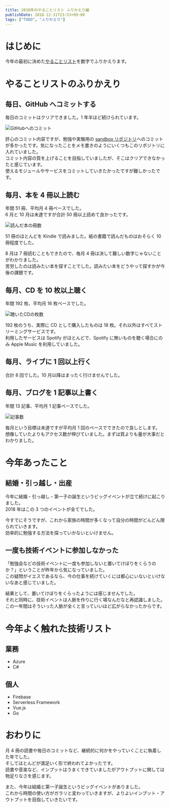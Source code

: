 ```yaml
---
title: 2018年のやることリスト ふりかえり編
publishDate: 2018-12-31T23:53+09:00
tags: ["TODO", "ふりかえり"]
---
```


# はじめに

今年の最初に決めた[やることリスト](/2018/01/31/2018-todo/)を数字でふりかえります。

# やることリストのふりかえり

## 毎日、GitHub へコミットする

毎日のコミットはクリアできました。1 年半ほど続けられています。

![GitHubへのコミット](//images.ctfassets.net/sa46287w9bii/2Xt9FvrL4PULh780XBFFtu/23bc7a3a020fd1fbe5caff58b61a7468/GitHub__________________.png)

肝心のコミット内容ですが、勉強や実験用の [sandbox リポジトリ](https://github.com/70-10/sandbox)へのコミットが多かったです。気になったことをメモ書きのようにいくつもこのリポジトリに入れていました。  
コミット内容の質を上げることを目指していましたが、そこはクリアできなかったと感じています。  
使えるモジュールやサービスをコミットしていきたかったですが難しかったです。

## 毎月、本を 4 冊以上読む

年間 51 冊、平均月 4 冊ペースでした。  
6 月と 10 月は未達ですが合計 50 冊以上読めて良かったです。

![読んだ本の冊数](//images.ctfassets.net/sa46287w9bii/2pSEJ63QpMCOztBumjDnyv/a129c7959cbc9250c3fc655efc07236b/________________________.png)

51 冊のほとんどを Kindle で読みました。紙の書籍で読んだものはおそらく 10 冊程度でした。

8 月は 7 冊読むこともできたので、毎月 4 冊は決して難しい数字じゃないことがわかりました。  
苦労したのは読みたい本を探すことでした。読みたい本をどうやって探すかが今後の課題です。

## 毎月、CD を 10 枚以上聴く

年間 192 枚、平均月 16 枚ペースでした。

![聴いたCDの枚数](//images.ctfassets.net/sa46287w9bii/4CcOLQ8GVb8s504VVio567/da7a971b8e1f364d73cf98ab90c9bc80/_________CD_________.png)

192 枚のうち、実際に CD として購入したものは 18 枚。それ以外はすべてストリーミングサービスです。  
利用したサービスは Spotify がほとんどで、Spotify に無いものを聴く場合にのみ Apple Music を利用していました。

## 毎月、ライブに 1 回以上行く

合計 8 回でした。10 月以降はまったく行けませんでした。

## 毎月、ブログを 1 記事以上書く

年間 13 記事、平均月 1 記事ペースでした。

![記事数](//images.ctfassets.net/sa46287w9bii/6QbGDfCVUikBpgQmmyPo8O/c54c5fc4feb0721db5b800fb604a4083/_________.png)

毎月という目標は未達ですが平均月 1 回のペースでできたので良しとします。  
想像していたよりもアクセス数が伸びていました。まずは質よりも量が大事だとわかりました。

# 今年あったこと

## 結婚・引っ越し・出産

今年に結婚・引っ越し・第一子の誕生というビッグイベントが立て続けに起こりました。  
2018 年はこの 3 つのイベントが全てでした。

今すでにそうですが、これから家族の時間が多くなって自分の時間がどんどん限られていきます。  
効率的に勉強する方法を探っていかないといけません。

## 一度も技術イベントに参加しなかった

「勉強会などの技術イベントに一度も参加しないと置いてけぼりをくらうのか？」ということが昨年から気になっていました。  
この疑問がイエスであるなら、今の仕事を続けていくには都心にいないといけないなあと感じていました。

結果として、置いてけぼりをくらったようには感じませんでした。  
それと同時に、技術イベントは人脈を作りに行く場なんだなと再認識しました。この一年間はそういった人脈が全くと言っていいほど広がらなかったからです。

# 今年よく触れた技術リスト

## 業務

- Azure
- C#

## 個人

- Firebase
- Serverless Framework
- Vue.js
- Go

# おわりに

月 4 冊の読書や毎日のコミットなど、継続的に何かをやっていくことに執着した年でした。  
そしてほとんどが満足いく形で終われてよかったです。  
読書や音楽など、インプットはうまくできていましたがアウトプットに関しては物足りなさを感じます。

また、今年は結婚と第一子誕生というビッグイベントがありました。  
これから時間の使い方がガラリと変わっていきますが、よりよいインプット・アウトプットを目指していきたいです。
